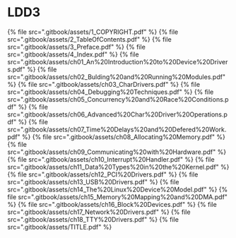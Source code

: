 # LDD3

<!--Index-->

{% file src=".gitbook/assets/1_COPYRIGHT.pdf" %}
{% file src=".gitbook/assets/2_TableOfContents.pdf" %}
{% file src=".gitbook/assets/3_Preface.pdf" %}
{% file src=".gitbook/assets/4_Index.pdf" %}
{% file src=".gitbook/assets/ch01_An%20Introduction%20to%20Device%20Drivers.pdf" %}
{% file src=".gitbook/assets/ch02_Bulding%20and%20Running%20Modules.pdf" %}
{% file src=".gitbook/assets/ch03_CharDrivers.pdf" %}
{% file src=".gitbook/assets/ch04_Debugging%20Techniques.pdf" %}
{% file src=".gitbook/assets/ch05_Concurrency%20and%20Race%20Conditions.pdf" %}
{% file src=".gitbook/assets/ch06_Advanced%20Char%20Driver%20Operations.pdf" %}
{% file src=".gitbook/assets/ch07_Time%20Delays%20and%20Defered%20Work.pdf" %}
{% file src=".gitbook/assets/ch08_Allocating%20Memory.pdf" %}
{% file src=".gitbook/assets/ch09_Communicating%20with%20Hardware.pdf" %}
{% file src=".gitbook/assets/ch10_Interrupt%20Handler.pdf" %}
{% file src=".gitbook/assets/ch11_Data%20Types%20in%20the%20Kernel.pdf" %}
{% file src=".gitbook/assets/ch12_PCI%20Drivers.pdf" %}
{% file src=".gitbook/assets/ch13_USB%20Drivers.pdf" %}
{% file src=".gitbook/assets/ch14_The%20Linux%20Device%20Model.pdf" %}
{% file src=".gitbook/assets/ch15_Memory%20Mapping%20and%20DMA.pdf" %}
{% file src=".gitbook/assets/ch16_Block%20Devices.pdf" %}
{% file src=".gitbook/assets/ch17_Network%20Drivers.pdf" %}
{% file src=".gitbook/assets/ch18_TTY%20Drivers.pdf" %}
{% file src=".gitbook/assets/TITLE.pdf" %}

<!--Index-->

